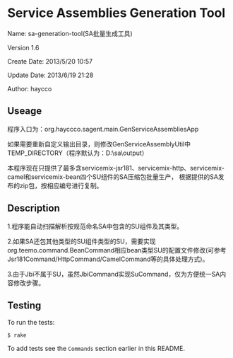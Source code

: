 Service Assemblies Generation Tool
==================================
Name: sa-generation-tool(SA批量生成工具)

Version 1.6

Create Date: 2013/5/20 10:57

Update Date: 2013/6/19 21:28 

Author: haycco

Useage
------
程序入口为：org.hayccco.sagent.main.GenServiceAssembliesApp

如果需要重新自定义输出目录，则修改GenServiceAssemblyUtil中TEMP_DIRECTORY（程序默认为：D:\\sa\\output）

本程序现在只提供了最多含servicemix-jsr181、servicemix-http、servicemix-camel和servicemix-bean四个SU组件的SA压缩包批量生产，
根据提供的SA发布的zip包，按相应编号进行复制。

Description
-----------
1.程序能自动扫描解析按规范命名SA中包含的SU组件及其类型。

2.如果SA还包其他类型的SU组件类型的SU，需要实现org.teemo.command.BeanCommand相应bean类型SU的配置文件修改(可参考Jsr181Command/HttpCommand/CamelCommand等的具体处理方式)。

3.由于Jbi不属于SU，虽然JbiCommand实现SuCommand，仅为方便统一SA内容修改步骤。

Testing
-------
To run the tests:

    $ rake

To add tests see the `Commands` section earlier in this
README.